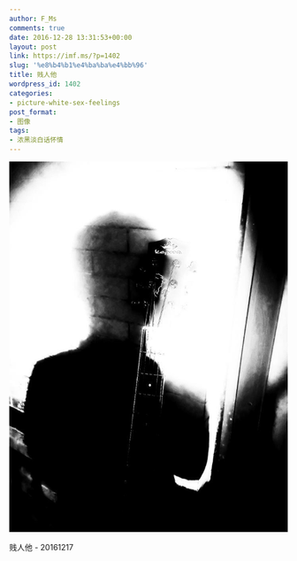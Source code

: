 ```yaml
---
author: F_Ms
comments: true
date: 2016-12-28 13:31:53+00:00
layout: post
link: https://imf.ms/?p=1402
slug: '%e8%b4%b1%e4%ba%ba%e4%bb%96'
title: 贱人他
wordpress_id: 1402
categories:
- picture-white-sex-feelings
post_format:
- 图像
tags:
- 浓黑淡白话怀情
---
```


![](/img/post/wp/2016/12/贱人他_20161217.jpg)


贱人他 - 20161217
